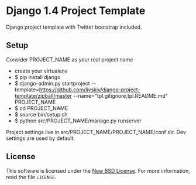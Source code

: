 # Django 1.4 Project Template #

Django project template with Twitter bootstrap included.

## Setup ##

Consider PROJECT_NAME as your real project name

- сreate your virtualenv
- $ pip install django
- $ django-admin.py startproject --template=https://github.com/livskiy/django-project-template/zipball/master --name="tpl.gitignore,tpl.README.md" PROJECT_NAME
- $ cd PROJECT_NAME
- $ source bin/setup.sh
- $ python src/PROJECT_NAME/manage.py runserver

Project settings live in src/PROJECT_NAME/PROJECT_NAME/conf dir. Dev settings are used by default.

## License ##

This software is licensed under the [New BSD License][BSD]. For more
information, read the file ``LICENSE``.

[BSD]: http://opensource.org/licenses/BSD-3-Clause
